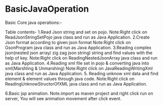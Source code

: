 # BasicJavaOperation
Basic Core java operations:-

Table contents-
1.Read Json string and set on pojo.
Note:Right click on ReadJsonStringSetPojo java class and run as Java Application.
2.Create Json format according to given json format 
Note:Right click on GsonProgram java class and run as Java Application.
3.Reading complex json(nested json array/ zig zag json string) string and find values with the help of key.
Note:Right click on ReadingNestedJsonArray java class and run as Java Application.
4.Reading xml file set in pojo & converting java into xml(Marshling & Unmarshing)
Note:Right click on JavaReadingWritingXml java class and run as Java Application.
5. Reading unknow xml data and find element & element values through java code.
Note:Right click on ReadingUnknowStructorOfXML java class and run as Java Application.

6.Basic jsp animation.
Note.import as maven project and right click run on server,
You will see animation movement after click event.







